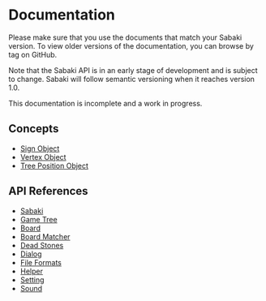 # Documentation

Please make sure that you use the documents that match your Sabaki version. To view older versions of the documentation, you can browse by tag on GitHub.

Note that the Sabaki API is in an early stage of development and is subject to change. Sabaki will follow semantic versioning when it reaches version 1.0.

This documentation is incomplete and a work in progress.

## Concepts

* [Sign Object](api/sign.md)
* [Vertex Object](api/vertex.md)
* [Tree Position Object](api/treeposition.md)

## API References

* [Sabaki](api/sabaki.md)
* [Game Tree](api/gametree.md)
* [Board](api/board.md)
* [Board Matcher](api/boardmatcher.md)
* [Dead Stones](api/deadstones.md)
* [Dialog](api/dialog.md)
* [File Formats](api/fileformats.md)
* [Helper](api/helper.md)
* [Setting](api/setting.md)
* [Sound](api/sound.md)
